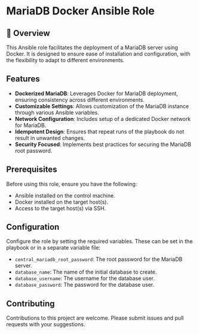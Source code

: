# MariaDB Docker Ansible Role

## 📌 Overview
This Ansible role facilitates the deployment of a MariaDB server using Docker. It is designed to ensure ease of installation and configuration, with the flexibility to adapt to different environments.

## Features
- **Dockerized MariaDB**: Leverages Docker for MariaDB deployment, ensuring consistency across different environments.
- **Customizable Settings**: Allows customization of the MariaDB instance through various Ansible variables.
- **Network Configuration**: Includes setup of a dedicated Docker network for MariaDB.
- **Idempotent Design**: Ensures that repeat runs of the playbook do not result in unwanted changes.
- **Security Focused**: Implements best practices for securing the MariaDB root password.

## Prerequisites
Before using this role, ensure you have the following:
- Ansible installed on the control machine.
- Docker installed on the target host(s).
- Access to the target host(s) via SSH.

## Configuration
Configure the role by setting the required variables. These can be set in the playbook or in a separate variable file:
- `central_mariadb_root_password`: The root password for the MariaDB server.
- `database_name`: The name of the initial database to create.
- `database_username`: The username for the database user.
- `database_password`: The password for the database user.

## Contributing
Contributions to this project are welcome. Please submit issues and pull requests with your suggestions.
